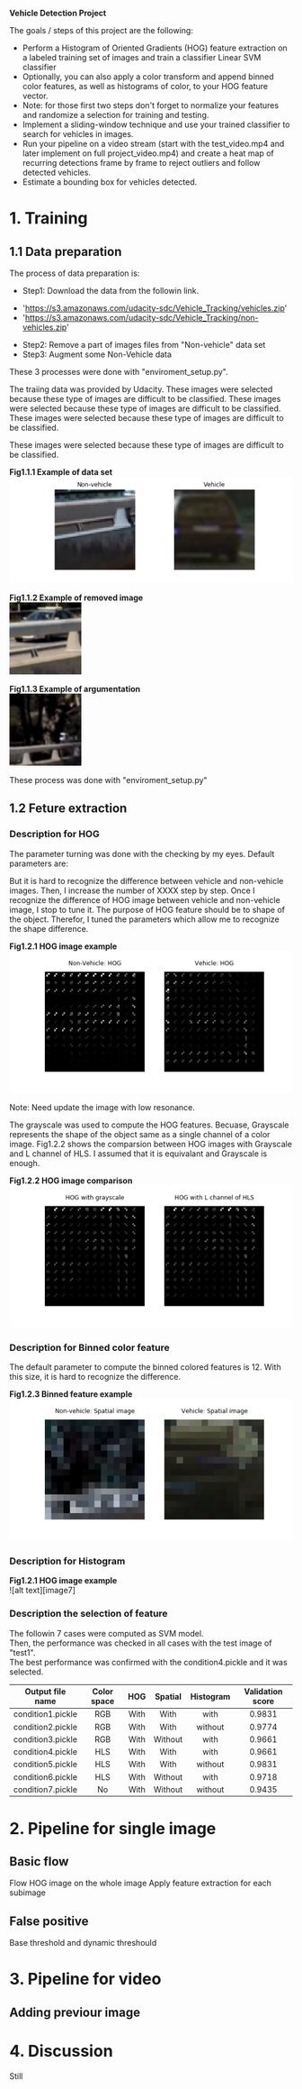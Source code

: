 **Vehicle Detection Project**

The goals / steps of this project are the following:

* Perform a Histogram of Oriented Gradients (HOG) feature extraction on a labeled training set of images and train a classifier Linear SVM classifier
* Optionally, you can also apply a color transform and append binned color features, as well as histograms of color, to your HOG feature vector. 
* Note: for those first two steps don't forget to normalize your features and randomize a selection for training and testing.
* Implement a sliding-window technique and use your trained classifier to search for vehicles in images.
* Run your pipeline on a video stream (start with the test_video.mp4 and later implement on full project_video.mp4) and create a heat map of recurring detections frame by frame to reject outliers and follow detected vehicles.
* Estimate a bounding box for vehicles detected.

[//]: # (Image References)
[image1]: ./for_report/Fig1_1_1-Vehicle_and_non_vehicle.png
[image4]: ./for_report/Fig1_2_1_HOG_example_1.png
[image5]: ./for_report/Fig1_2_2_HOG_example.png
[image6]: ./for_report/Fig1_2_3_Spatial_img.png
[image6]: ./for_report/Fig1_2_4_xxxx.png

[video1]: ./project_video.mp4

# 1. Training
## 1.1 Data preparation
 The process of data preparation is:
 * Step1: Download the data from the followin link.
 - 'https://s3.amazonaws.com/udacity-sdc/Vehicle_Tracking/vehicles.zip'
 - 'https://s3.amazonaws.com/udacity-sdc/Vehicle_Tracking/non-vehicles.zip'
 * Step2: Remove a part of images files from "Non-vehicle" data set
 * Step3: Augment some Non-Vehicle data
 
These 3 processes were done with "enviroment_setup.py".

The traiing data was provided by Udacity.
These images were selected because these type of images are difficult to be classified.
These images were selected because these type of images are difficult to be classified.
These images were selected because these type of images are difficult to be classified.

These images were selected because these type of images are difficult to be classified. 
 
__Fig1.1.1 Example of data set__  
![alt text][image1]

__Fig1.1.2 Example of removed image__  
<img src="./for_report/Fig1_1_2-rm.png" alt="image" width="128px"/>

__Fig1.1.3 Example of argumentation__  
<img src="./for_report/Fig1_1_3-ag.png" alt="image" width="128px"/>


 These process was done with "enviroment_setup.py"


## 1.2 Feture extraction
### Description for HOG

The parameter turning was done with the checking by my eyes.
Default parameters are:

But it is hard to recognize the difference between vehicle and non-vehicle images.
Then, I increase the number of XXXX step by step.
Once I recognize the difference of HOG image between vehicle and non-vehicle image, I stop to tune it.
The purpose of HOG feature should be to shape of the object. Therefor, I tuned the parameters which allow me to recognize the shape difference.

__Fig1.2.1 HOG image example__  
![alt text][image4]

 Note: Need update the image with low resonance.  

 The grayscale was used to compute the HOG features.
 Becuase, Grayscale represents the shape of the object same as a single channel of a color image. 
 Fig1.2.2 shows the comparsion between HOG images with Grayscale and L channel of HLS.
 I assumed that it is equivalant and Grayscale is enough.


__Fig1.2.2 HOG image comparison__  
![alt text][image5]

### Description for Binned color feature

The default parameter to compute the binned colored features is 12.
With this size, it is hard to recognize the difference.


__Fig1.2.3 Binned feature example__  
![alt text][image6]


### Description for Histogram

__Fig1.2.1 HOG image example__  
![alt text][image7]


### Description the selection of feature

 The followin 7 cases were computed as SVM model.  
 Then, the performance was checked in all cases with the test image of "test1".  
 The best performance was confirmed with the condition4.pickle and it was selected.  

| Output file name | Color space | HOG | Spatial | Histogram | Validation score |
|:----------------:|:-----------:|:---:|:-------:|:---------:|:----------------:|
|condition1.pickle | RGB         | With| With    | with      |            0.9831|
|condition2.pickle | RGB         | With| With    | without   |            0.9774|
|condition3.pickle | RGB         | With| Without | with      |            0.9661|
|condition4.pickle | HLS         | With| With    | with      |            0.9661|
|condition5.pickle | HLS         | With| With    | without   |            0.9831|
|condition6.pickle | HLS         | With| Without | with      |            0.9718|
|condition7.pickle | No          | With| Without | without   |            0.9435|


# 2. Pipeline for single image
## Basic flow
 Flow
 HOG image on the whole image
 Apply feature extraction for each subimage

## False positive
 Base threshold and dynamic threshould


# 3. Pipeline for video
## Adding previour image


# 4. Discussion
 Still
